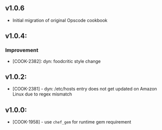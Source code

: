 ## v1.0.6

- Initial migration of original Opscode cookbook

## v1.0.4:

### Improvement

- [COOK-2382]: dyn: foodcritic style change

## v1.0.2:

* [COOK-2381] - dyn: /etc/hosts entry does not get updated on
  Amazon Linux due to regex mismatch

## v1.0.0:

* [COOK-1958] - use `chef_gem` for runtime gem requirement
